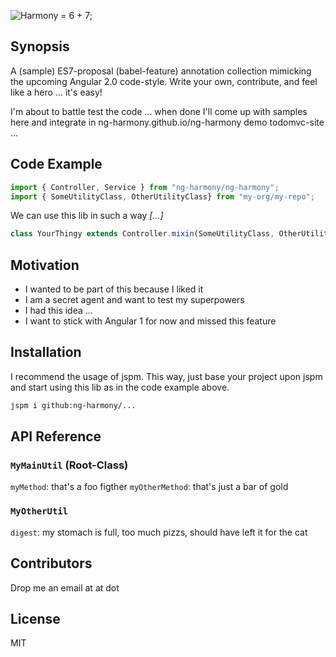 ![Harmony = 6 + 7;](src/logo.png "Harmony - Fire in my eyes")

## Synopsis

A (sample) ES7-proposal (babel-feature) annotation collection mimicking the upcoming Angular 2.0 code-style.
Write your own, contribute, and feel like a hero ... it's easy!

I'm about to battle test the code ... when done I'll come up with samples here and integrate in ng-harmony.github.io/ng-harmony demo todomvc-site ...

## Code Example

```javascript
import { Controller, Service } from "ng-harmony/ng-harmony";
import { SomeUtilityClass, OtherUtilityClass} from "my-org/my-repo";
```

We can use this lib in such a way *[...]*

```javascript
class YourThingy extends Controller.mixin(SomeUtilityClass, OtherUtilityClass) {
```

## Motivation

* I wanted to be part of this because I liked it
* I am a secret agent and want to test my superpowers
* I had this idea ...
* I want to stick with Angular 1 for now and missed this feature

## Installation

I recommend the usage of jspm.
This way, just base your project upon jspm and start using this lib as in the code example above.

```bash
jspm i github:ng-harmony/...
```

## API Reference

### `MyMainUtil` (Root-Class)

`myMethod`: that's a foo figther
`myOtherMethod`: that's just a bar of gold


### `MyOtherUtil`

`digest`: my stomach is full, too much pizzs, should have left it for the cat

## Contributors

Drop me an email at <you> at <your-email-provider> dot <domain>

## License

MIT

